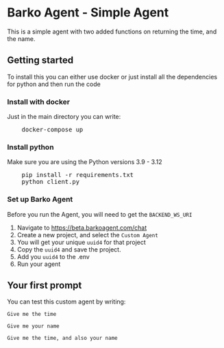 # Barko Agent - Simple Agent

This is a simple agent with two added functions on returning the time, and the name.

## Getting started

To install this you can either use docker or just install all the dependencies for python and then run the code

### Install with docker

Just in the main directory you can write:

<pre>
    docker-compose up
</pre>

### Install python

Make sure you are using the Python versions 3.9 - 3.12

<pre>
    pip install -r requirements.txt
    python client.py
</pre>


### Set up Barko Agent

Before you run the Agent, you will need to get the `BACKEND_WS_URI`

1. Navigate to https://beta.barkoagent.com/chat
2. Create a new project, and select the `Custom Agent`
3. You will get your unique `uuid4` for that project
4. Copy the `uuid4` and save the project.
5. Add you `uuid4` to the .env
6. Run your agent


## Your first prompt

You can test this custom agent by writing:

`Give me the time`

`Give me your name`

`Give me the time, and also your name`
